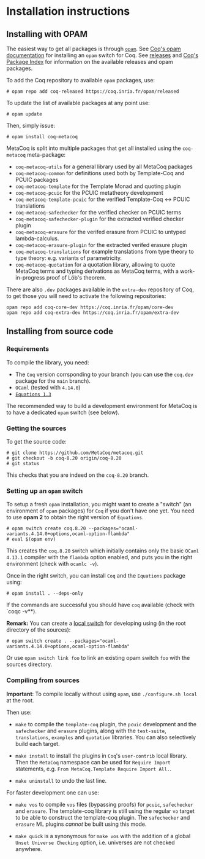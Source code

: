# Installation instructions

## Installing with OPAM

The easiest way to get all packages is through [`opam`](http://opam.ocaml.org).
See [Coq's opam documentation](https://coq.inria.fr/opam-using.html)
for installing an `opam` switch for Coq.
See [releases](https://github.com/MetaCoq/metacoq/releases) and
[Coq's Package Index](https://coq.inria.fr/opam/www/) for information on
the available releases and opam packages.

To add the Coq repository to available `opam` packages, use:

    # opam repo add coq-released https://coq.inria.fr/opam/released

To update the list of available packages at any point use:

    # opam update

Then, simply issue:

    # opam install coq-metacoq

MetaCoq is split into multiple packages that get all installed using the
`coq-metacoq` meta-package:

 - `coq-metacoq-utils` for a general library used by all MetaCoq packages
 - `coq-metacoq-common` for definitions used both by Template-Coq and PCUIC packages
 - `coq-metacoq-template` for the Template Monad and quoting plugin
 - `coq-metacoq-pcuic` for the PCUIC metatheory development
 - `coq-metacoq-template-pcuic` for the verified Template-Coq <-> PCUIC translations
 - `coq-metacoq-safechecker` for the verified checker on PCUIC terms
 - `coq-metacoq-safechecker-plugin` for the extracted verified checker plugin
 - `coq-metacoq-erasure` for the verifed erasure from PCUIC to
   untyped lambda-calculus.
 - `coq-metacoq-erasure-plugin` for the extracted verifed erasure plugin
 - `coq-metacoq-translations` for example translations from type theory
   to type theory: e.g. variants of parametricity.
 - `coq-metacoq-quotation` for a quotation library, allowing to
   quote MetaCoq terms and typing derivations as MetaCoq terms,
   with a work-in-progress proof of Löb's theorem.

There are also `.dev` packages available in the `extra-dev` repository
of Coq, to get those you will need to activate the following repositories:

    opam repo add coq-core-dev https://coq.inria.fr/opam/core-dev
    opam repo add coq-extra-dev https://coq.inria.fr/opam/extra-dev


## Installing from source code

### Requirements

To compile the library, you need:

- The `Coq` version corrsponding to your branch (you can use the `coq.dev` package
  for the `main` branch).
- `OCaml` (tested with `4.14.0`)
- [`Equations 1.3`](http://mattam82.github.io/Coq-Equations/)

The recommended way to build a development environment for MetaCoq is
to have a dedicated `opam` switch (see below).

### Getting the sources

To get the source code:

    # git clone https://github.com/MetaCoq/metacoq.git
    # git checkout -b coq-8.20 origin/coq-8.20
    # git status

This checks that you are indeed on the `coq-8.20` branch.

### Setting up an `opam` switch

To setup a fresh `opam` installation, you might want to create a
"switch" (an environment of `opam` packages) for `Coq` if you don't have
one yet. You need to use **opam 2** to obtain the right version of
`Equations`.

    # opam switch create coq.8.20 --packages="ocaml-variants.4.14.0+options,ocaml-option-flambda"
    # eval $(opam env)

This creates the `coq.8.20` switch which initially contains only the
basic `OCaml` `4.13.1` compiler with the `flambda` option enabled,
and puts you in the right environment (check with `ocamlc -v`).

Once in the right switch, you can install `Coq` and the `Equations` package using:

    # opam install . --deps-only

If the commands are successful you should have `coq` available (check with `coqc -v**).


**Remark:** You can create a [local switch](https://opam.ocaml.org/blog/opam-20-tips/#Local-switches) for
developing using (in the root directory of the sources):

    # opam switch create . --packages="ocaml-variants.4.14.0+options,ocaml-option-flambda"

Or use `opam switch link foo` to link an existing opam switch `foo` with
the sources directory.


### Compiling from sources

**Important**: To compile locally without using `opam`, use `./configure.sh local` at the root.

Then use:

- `make` to compile the `template-coq` plugin, the `pcuic`
  development and the `safechecker` and `erasure` plugins,
  along with the `test-suite`, `translations`, `examples`
  and `quotation` libraries.
  You can also selectively build each target.

- `make install` to install the plugins in `Coq`'s `user-contrib` local
  library. Then the `MetaCoq` namespace can be used for `Require
  Import` statements, e.g. `From MetaCoq.Template Require Import All.`.

- `make uninstall` to undo the last line.

For faster development one can use:

- `make vos` to compile `vos` files (bypassing proofs)
  for `pcuic`, `safechecker` and `erasure`. The template-coq library is still using the regular `vo` target to be able
  to construct the template-coq plugin. The `safechecker` and
  `erasure` ML plugins *cannot* be built using this mode.

- `make quick` is a synonymous for `make vos` with the addition of a global `Unset Universe Checking` option, i.e.
universes are not checked anywhere.

